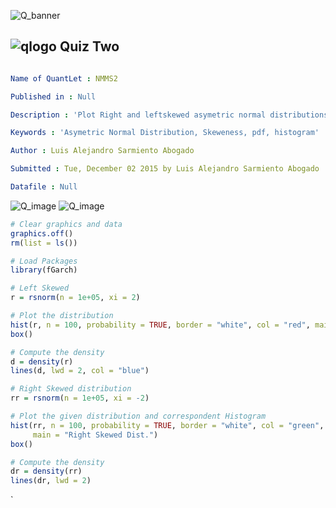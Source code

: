 ![Q_banner](https://github.com/QuantLet/Styleguide-and-Validation-procedure/blob/master/pictures/banner.png)

## ![qlogo](https://github.com/QuantLet/Styleguide-and-Validation-procedure/blob/master/pictures/qloqo.png) **Quiz Two**

```yaml

Name of QuantLet : NMMS2

Published in : Null

Description : 'Plot Right and leftskewed asymetric normal distributions' 

Keywords : 'Asymetric Normal Distribution, Skeweness, pdf, histogram'

Author : Luis Alejandro Sarmiento Abogado

Submitted : Tue, December 02 2015 by Luis Alejandro Sarmiento Abogado

Datafile : Null
```
![Q_image](https://cloud.githubusercontent.com/assets/15620386/11501538/45696f1e-9835-11e5-80cf-e912fd50923f.png)
![Q_image](https://cloud.githubusercontent.com/assets/15620386/11501539/456d38c4-9835-11e5-8815-2746974d7226.png)

```r
# Clear graphics and data
graphics.off()
rm(list = ls())

# Load Packages
library(fGarch)

# Left Skewed
r = rsnorm(n = 1e+05, xi = 2)

# Plot the distribution
hist(r, n = 100, probability = TRUE, border = "white", col = "red", main = "Left Skewed Dist.")
box()

# Compute the density
d = density(r)
lines(d, lwd = 2, col = "blue")

# Right Skewed distribution 
rr = rsnorm(n = 1e+05, xi = -2)

# Plot the given distribution and correspondent Histogram
hist(rr, n = 100, probability = TRUE, border = "white", col = "green", 
     main = "Right Skewed Dist.")
box()

# Compute the density
dr = density(rr)
lines(dr, lwd = 2)

```




`


